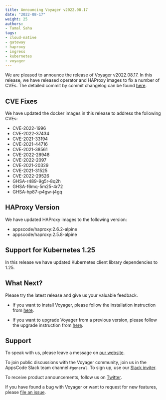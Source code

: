 ```yaml
---
title: Announcing Voyager v2022.08.17
date: "2022-08-17"
weight: 25
authors:
- Tamal Saha
tags:
- cloud-native
- gateway
- haproxy
- ingress
- kubernetes
- voyager
---
```


We are pleased to announce the release of Voyager v2022.08.17. In this release, we have released operator and HAProxy images to fix a number of CVEs. The detailed commit by commit changelog can be found [here](https://github.com/voyagermesh/CHANGELOG/blob/master/releases/v2022.08.17/README.md).

## **CVE Fixes**

We have updated the docker images in this release to address the following CVEs:

- CVE-2022-1996
- CVE-2022-37434
- CVE-2021-33194
- CVE-2021-44716
- CVE-2021-38561
- CVE-2022-28948
- CVE-2022-2097
- CVE-2021-20329
- CVE-2021-31525
- CVE-2022-29526
- GHSA-r489-9g5r-8q2h
- GHSA-f6mq-5m25-4r72
- GHSA-hp87-p4gw-j4gq

## **HAProxy Version**

We have updated HAProxy images to the following version:

- appscode/haproxy:2.6.2-alpine
- appscode/haproxy:2.5.8-alpine

## **Support for Kubernetes 1.25**

In this release we have updated Kubernetes client library dependencies to 1.25.

## What Next?

Please try the latest release and give us your valuable feedback.

* If you want to install Voyager, please follow the installation instruction from [here](https://voyagermesh.com/docs/latest/setup).

* If you want to upgrade Voyager from a previous version, please follow the upgrade instruction from [here](https://voyagermesh.com/docs/latest/setup/upgrade/).

## Support

To speak with us, please leave a message on [our website](https://appscode.com/contact/).

To join public discussions with the Voyager community, join us in the AppsCode Slack team channel `#general`. To sign up, use our [Slack inviter](https://slack.appscode.com/).

To receive product announcements, follow us on [Twitter](https://twitter.com/Voyagermesh).

If you have found a bug with Voyager or want to request for new features, please [file an issue](https://github.com/voyagermesh/project/issues/new).
